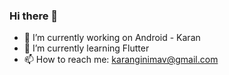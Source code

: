 ### Hi there 👋

- 🔭 I’m currently working on Android - Karan
- 🌱 I’m currently learning Flutter
- 📫 How to reach me: karanginimav@gmail.com
<!--
**karanginimav/karanginimav** is a ✨ _special_ ✨ repository because its `README.md` (this file) appears on your GitHub profile.

Here are some ideas to get you started:

- 🔭 I’m currently working on ...
- 🌱 I’m currently learning ...
- 👯 I’m looking to collaborate on ...
- 🤔 I’m looking for help with ...
- 💬 Ask me about ...
- 📫 How to reach me: ...
- 😄 Pronouns: ...
- ⚡ Fun fact: ...
-->
